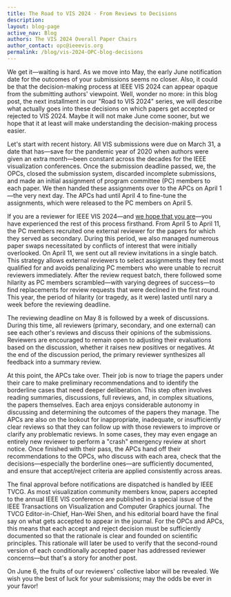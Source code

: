 ```yaml
---
title: The Road to VIS 2024 - From Reviews to Decisions
description: 
layout: blog-page
active_nav: Blog
authors: The VIS 2024 Overall Paper Chairs
author_contact: opc@ieeevis.org
permalink: /blog/vis-2024-OPC-blog-decisions
---
```

We get it—waiting is hard. As we move into May, the early June notification date for the outcomes of your submissions seems no closer. Also, it could be that the decision-making process at IEEE VIS 2024 can appear opaque from the submitting authors' viewpoint. Well, wonder no more: in this blog post, the next installment in our "Road to VIS 2024" series, we will describe what actually goes into these decisions on which papers get accepted or rejected to VIS 2024. Maybe it will not make June come sooner, but we hope that it at least will make understanding the decision-making process easier.

Let's start with recent history. All VIS submissions were due on March 31, a date that has—save for the pandemic year of 2020 when authors were given an extra month—been constant across the decades for the IEEE visualization conferences. Once the submission deadline passed, we, the OPCs, closed the submission system, discarded incomplete submissions, and made an initial assignment of program committee (PC) members to each paper. We then handed these assignments over to the APCs on April 1—the very next day. The APCs had until April 4 to fine-tune the assignments, which were released to the PC members on April 5.

If you are a reviewer for IEEE VIS 2024—and [we hope that you are](vis-2024-OPC-blog-cost-of-submission)—you have experienced the rest of this process firsthand. From April 5 to April 11, the PC members recruited one external reviewer for the papers for which they served as secondary. During this period, we also managed numerous paper swaps necessitated by conflicts of interest that were initially overlooked. On April 11, we sent out all review invitations in a single batch. This strategy allows external reviewers to select assignments they feel most qualified for and avoids penalizing PC members who were unable to recruit reviewers immediately. After the review request batch, there followed some hilarity as PC members scrambled—with varying degrees of success—to find replacements for review requests that were declined in the first round. This year, the period of hilarity (or tragedy, as it were) lasted until nary a week before the reviewing deadline.

The reviewing deadline on May 8 is followed by a week of discussions. During this time, all reviewers (primary, secondary, and one external) can see each other's reviews and discuss their opinions of the submissions. Reviewers are encouraged to remain open to adjusting their evaluations based on the discussion, whether it raises new positives or negatives. At the end of the discussion period, the primary reviewer synthesizes all feedback into a summary review.

At this point, the APCs take over. Their job is now to triage the papers under their care to make preliminary recommendations and to identify the borderline cases that need deeper deliberation. This step often involves reading summaries, discussions, full reviews, and, in complex situations, the papers themselves. Each area enjoys considerable autonomy in discussing and determining the outcomes of the papers they manage. The APCs are also on the lookout for inappropriate, inadequate, or insufficiently clear reviews so that they can follow up with those reviewers to improve or clarify any problematic reviews. In some cases, they may even engage an entirely new reviewer to perform a "crash" emergency review at short notice. Once finished with their pass, the APCs hand off their recommendations to the OPCs, who discuss with each area, check that the decisions—especially the borderline ones—are sufficiently documented, and ensure that accept/reject criteria are applied consistently across areas.

The final approval before notifications are dispatched is handled by IEEE TVCG. As most visualization community members know, papers accepted to the annual IEEE VIS conference are published in a special issue of the IEEE Transactions on Visualization and Computer Graphics journal. The TVCG Editor-in-Chief, Han-Wei Shen, and his editorial board have the final say on what gets accepted to appear in the journal. For the OPCs and APCs, this means that each accept and reject decision must be sufficiently documented so that the rationale is clear and founded on scientific principles. This rationale will later be used to verify that the second-round version of each conditionally accepted paper has addressed reviewer concerns—but that's a story for another post.

On June 6, the fruits of our reviewers' collective labor will be revealed. We wish you the best of luck for your submissions; may the odds be ever in your favor!
